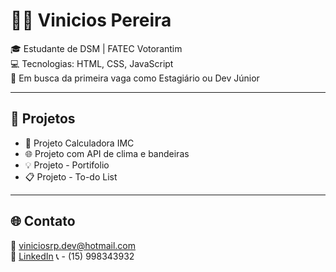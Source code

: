 # 👨‍💻 Vinicios Pereira

🎓 Estudante de DSM | FATEC Votorantim  
💻 Tecnologias: HTML, CSS, JavaScript  
🚀 Em busca da primeira vaga como Estagiário ou Dev Júnior

---

## 📌 Projetos

- 🔢  Projeto Calculadora IMC
- 🌐  Projeto com API de clima e bandeiras
- 💡  Projeto - Portifolio
- 📋  Projeto - To-do List

---

## 🌐 Contato

📧 viniciosrp.dev@hotmail.com  
🔗 [LinkedIn](https://www.linkedin.com/in/vinicios-rosa-182360351)
📞 - (15) 998343932
